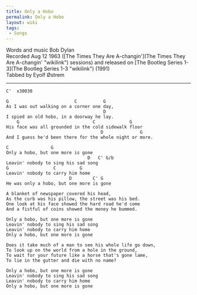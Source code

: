 ```yaml
---
title: Only a Hobo
permalink: Only a Hobo
layout: wiki
tags:
 - Songs
---
```


Words and music Bob Dylan  
Recorded Aug 12 1963 ([The Times They Are
A-changin'](The Times They Are A-changin' "wikilink") sessions) and
released on [The Bootleg Series 1-3](The Bootleg Series 1-3 "wikilink")
(1991)  
Tabbed by Eyolf Østrem

* * * * *

    C'  x30030

    G                         C          G
    As I was out walking on a corner one day,
                                         D
    I spied an old hobo, in a doorway he lay.
        G                            C             G
    His face was all grounded in the cold sidewalk floor
                                        D              G
    And I guess he'd been there for the whole night or more.

    C                G
    Only a hobo, but one more is gone
                                   D   C' G/b
    Leavin' nobody to sing his sad song
    G                 C         G
    Leavin' nobody to carry him home
                            D        C' G
    He was only a hobo, but one more is gone

    A blanket of newspaper covered his head,
    As the curb was his pillow, the street was his bed.
    One look at his face showed the hard road he'd come
    And a fistful of coins showed the money he bummed.

    Only a hobo, but one more is gone
    Leavin' nobody to sing his sad song
    Leavin' nobody to carry him home
    Only a hobo, but one more is gone

    Does it take much of a man to see his whole life go down,
    To look up on the world from a hole in the ground,
    To wait for your future like a horse that's gone lame,
    To lie in the gutter and die with no name?

    Only a hobo, but one more is gone
    Leavin' nobody to sing his sad song
    Leavin' nobody to carry him home
    Only a hobo, but one more is gone
